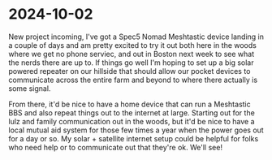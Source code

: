 # 2024-10-02

New project incoming, I've got a Spec5 Nomad Meshtastic device landing in a couple of days and am pretty excited to try it out both here in the woods where we get no phone serviec, and out in Boston next week to see what the nerds there are up to. If things go well I'm hoping to set up a big solar powered repeater on our hillside that should allow our pocket devices to communicate across the entire farm and beyond to where there actually is some signal.

From there, it'd be nice to have a home device that can run a Meshtastic BBS and also repeat things out to the internet at large. Starting out for the lulz and family communication out in the woods, but it'd be nice to have a local mutual aid system for those few times a year when the power goes out for a day or so. My solar + satellite internet setup could be helpful for folks who need help or to communicate out that they're ok. We'll see!
